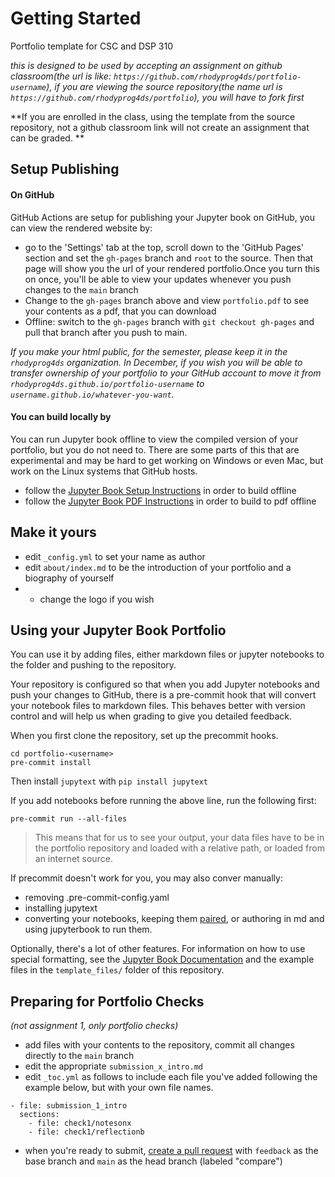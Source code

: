 # Getting Started


Portfolio template for CSC and DSP 310

_this is designed to be used by accepting an assignment on github classroom(the url is like: `https://github.com/rhodyprog4ds/portfolio-username`), if you are viewing the source repository(the name url is `https://github.com/rhodyprog4ds/portfolio`), you will have to fork first_

**If you are enrolled in the class, using the template from the source repository, not a github classroom link will not create an assignment that can be graded.  **

## Setup Publishing

#### On GitHub

GitHub Actions are setup for publishing your Jupyter book on GitHub, you can view the rendered website by:
  - go to the 'Settings' tab at the top, scroll down to the 'GitHub Pages' section and set the `gh-pages` branch and `root` to the source. Then that page will show you the url of your rendered portfolio.Once you turn this on once, you'll be able to view your updates whenever you push changes to the `main` branch
  - Change to the `gh-pages` branch above and view `portfolio.pdf` to see your contents as a pdf, that you can download
  - Offline: switch to the `gh-pages` branch with `git checkout gh-pages` and pull that branch after you push to main.

_If you make your html public, for the semester, please keep it in the `rhodyprog4ds` organization. In December, if you wish you will be able to transfer ownership of your portfolio to your GitHub account to move it from `rhodyprog4ds.github.io/portfolio-username` to `username.github.io/whatever-you-want`._


#### You can build locally by

You can run Jupyter book offline to view the compiled version of your portfolio, but you do not need to. There are some parts of this that are experimental and may be hard to get working on Windows or even Mac, but work on the Linux systems that GitHub hosts.
  - follow the [Jupyter Book Setup Instructions](https://jupyterbook.org/start/overview.html) in order to build offline
  - follow the [Jupyter Book PDF Instructions](https://jupyterbook.org/advanced/pdf.html) in order to build to pdf offline



## Make it yours

- edit `_config.yml` to set your name as author
- edit `about/index.md` to be the introduction of your portfolio and a biography of yourself
- - change the logo if you wish

## Using your Jupyter Book Portfolio

You can use it by adding files, either markdown files or jupyter notebooks to the folder and pushing to the repository.

Your repository is configured so that when you add Jupyter notebooks and push your changes to GitHub, there is a pre-commit hook that will convert your notebook files to markdown files.  This behaves better with version control and will help us when grading to give you detailed feedback.

When you first clone the repository, set up the precommit hooks.

```
cd portfolio-<username>
pre-commit install
```

Then install `jupytext` with `pip install jupytext`

If you add notebooks before running the above line, run the following first:
```
pre-commit run --all-files
```

>  This means that for us to see your output, your data files have to be in the portfolio repository and loaded with a relative path, or loaded from an internet source.



 If precommit doesn't work for you, you may also conver manually:
- removing .pre-commit-config.yaml
- installing jupytext
- converting your notebooks, keeping them [paired](https://jupytext.readthedocs.io/en/latest/paired-notebooks.html), or authoring in md and using jupyterbook to run them.


Optionally, there's a lot of other features. For information on how to use special formatting, see the [Jupyter Book Documentation](https://jupyterbook.org/intro.html) and the example files in the `template_files/` folder of this repository.


## Preparing for Portfolio Checks
_(not assignment 1, only portfolio checks)_

- add files with your contents to the repository, commit all changes directly to the `main` branch
- edit the appropriate `submission_x_intro.md`
- edit `_toc.yml` as follows to include each file you've added following the example below, but with your own file names.
```
- file: submission_1_intro
  sections:
    - file: check1/notesonx
    - file: check1/reflectionb
```
- when you're ready to submit, [create a pull request](https://docs.github.com/en/github/collaborating-with-issues-and-pull-requests/creating-a-pull-request) with `feedback` as the base branch and `main` as the head branch (labeled "compare")
